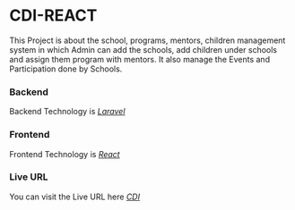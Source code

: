 # CDI-REACT

This Project is about the school, programs, mentors, children management system in which Admin can add the schools, add children under schools and assign them program with mentors. It also manage the Events and Participation done by Schools.

### Backend
Backend Technology is *<a href="https://laravel.com/">Laravel</a>*

### Frontend
Frontend Technology is *<a href="https://reactjs.org/">React</a>*


### Live URL
You can visit the Live URL here *<a href="http://68.183.25.24/UrbanImpact/dashboard">CDI</a>*
